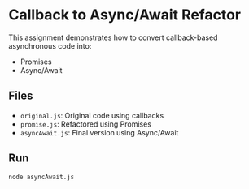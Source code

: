 # Callback to Async/Await Refactor

This assignment demonstrates how to convert callback-based asynchronous code into:
- Promises
- Async/Await

## Files
- `original.js`: Original code using callbacks
- `promise.js`: Refactored using Promises
- `asyncAwait.js`: Final version using Async/Await

## Run
```bash
node asyncAwait.js
